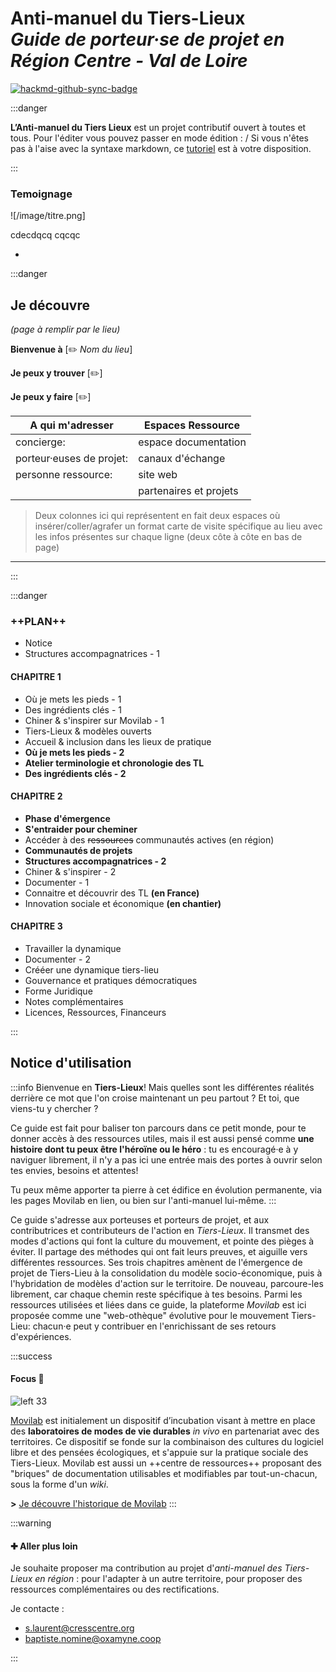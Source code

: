 # Anti-manuel du Tiers-Lieux <br> *Guide de porteur·se de projet en Région Centre - Val de Loire*

[![hackmd-github-sync-badge](https://hackmd.io/3jhKdaA_RTKpACzPSYCvTw/badge)](https://hackmd.io/3jhKdaA_RTKpACzPSYCvTw)

:::danger

**L’Anti-manuel du Tiers Lieux** est un projet contributif ouvert à toutes et tous. Pour l'éditer vous pouvez passer en mode édition : **<i class="fa fa-edit fa-fw"></i>**/**<i class="fa fa-columns fa-fw"></i>**
Si vous n'êtes pas à l'aise avec la syntaxe markdown, ce [tutoriel](https://pad.lamyne.org/utiliser-codimd) est à votre disposition.

:::


### Temoignage

![/image/titre.png]

cdecdqcq
cqcqc

-


:::danger

## Je découvre
*(page à remplir par le lieu)*

**Bienvenue à** [:pencil2: *Nom du lieu*] 

**Je peux y trouver** [:pencil2:]

**Je peux y faire** [:pencil2:]


| A qui m'adresser | Espaces Ressource |
| -------- | -------- |
| concierge: | espace documentation |
| porteur·euses de projet: | canaux d'échange |
| personne ressource:| site web |
| | partenaires et projets|

> Deux colonnes ici qui représentent en fait deux espaces où insérer/coller/agrafer un format carte de visite spécifique au lieu avec les infos présentes sur chaque ligne (deux côte à côte en bas de page)
___
:::

:::danger
### ++PLAN++

- Notice
- Structures accompagnatrices - 1

#### CHAPITRE 1
- Où je mets les pieds - 1
- Des ingrédients clés - 1
- Chiner & s'inspirer sur Movilab - 1
- Tiers-Lieux & modèles ouverts
- Accueil & inclusion dans les lieux de pratique
- **Où je mets les pieds - 2**
- **Atelier terminologie et chronologie des TL**
- **Des ingrédients clés - 2**

#### CHAPITRE 2
- **Phase d'émergence**
- **S'entraider pour cheminer**
- Accéder à des ~~ressources~~ communautés actives (en région)
- **Communautés de projets**
- **Structures accompagnatrices - 2**
- Chiner & s'inspirer - 2
- Documenter - 1
- Connaitre et découvrir des TL **(en France)**
- Innovation sociale et économique **(en chantier)**

#### CHAPITRE 3
- Travailler la dynamique
- Documenter - 2
- Crééer une dynamique tiers-lieu
- Gouvernance et pratiques démocratiques
- Forme Juridique
- Notes complémentaires
- Licences, Ressources, Financeurs


:::


## Notice d'utilisation

:::info
Bienvenue en **Tiers-Lieux**! Mais quelles sont les différentes réalités derrière ce mot que l'on croise maintenant un peu partout ? Et toi, que viens-tu y chercher ?

Ce guide est fait pour baliser ton parcours dans ce petit monde, pour te donner accès à des ressources utiles, mais il est aussi pensé comme **une histoire dont tu peux être l'héroïne ou le héro** : tu es encouragé·e à y naviguer librement, il n'y a pas ici une entrée mais des portes à ouvrir selon tes envies, besoins et attentes!

Tu peux même apporter ta pierre à cet édifice en évolution permanente, via les pages Movilab en lien, ou bien sur l'anti-manuel lui-même.
:::

Ce guide s'adresse aux porteuses et porteurs de projet, et aux contributrices et contributeurs de l'action en *Tiers-Lieux*. Il transmet des modes d'actions qui font la culture du mouvement, et pointe des pièges à éviter. Il partage des méthodes qui ont fait leurs preuves, et aiguille vers différentes ressources.
Ses trois chapitres amènent de l'émergence de projet de Tiers-Lieu à la consolidation du modèle socio-économique, puis à l'hybridation de modèles d'action sur le territoire. De nouveau, parcoure-les librement, car chaque chemin reste spécifique à tes besoins.
Parmi les ressources utilisées et liées dans ce guide, la plateforme *Movilab* est ici proposée comme une "web-othèque" évolutive pour le mouvement Tiers-Lieu: chacun·e peut y contribuer en l'enrichissant de ses retours d'expériences.

:::success
#### Focus &#x1F440;

![left 33](https://movilab.org/images/movilab/3/3a/Logo_movilab.png)

[Movilab](https://movilab.org/wiki/C%E2%80%99est_quoi_Movilab_%3F) est initialement un dispositif d’incubation visant à mettre en place des **laboratoires de modes de vie durables** *in vivo* en partenariat avec des territoires. Ce dispositif se fonde sur la combinaison des cultures du logiciel libre et des pensées écologiques, et s'appuie sur la pratique sociale des Tiers-Lieux. Movilab est aussi un ++centre de ressources++ proposant des "briques" de documentation utilisables et modifiables par tout-un-chacun, sous la forme d'un *wiki*.

**>** [Je découvre l'historique de Movilab](https://movilab.org/wiki/Historique_de_Movilab)
:::

:::warning
#### &#x271A; Aller plus loin

Je souhaite proposer ma contribution au projet d'*anti-manuel des Tiers-Lieux en région* : pour l'adapter à un autre territoire, pour proposer des ressources complémentaires ou des rectifications.

Je contacte :
- s.laurent@cresscentre.org
- baptiste.nomine@oxamyne.coop

:::